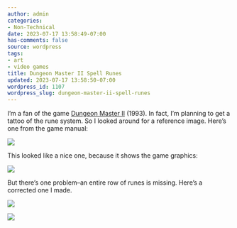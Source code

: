 ```yaml
---
author: admin
categories:
- Non-Technical
date: 2023-07-17 13:58:49-07:00
has-comments: false
source: wordpress
tags:
- art
- video games
title: Dungeon Master II Spell Runes
updated: 2023-07-17 13:58:50-07:00
wordpress_id: 1107
wordpress_slug: dungeon-master-ii-spell-runes
---
```

I’m a fan of the game [Dungeon Master II](https://en.wikipedia.org/wiki/Dungeon_Master_II:_The_Legend_of_Skullkeep) (1993). In fact, I’m planning to get a tattoo of the rune system. So I looked around for a reference image. Here’s one from the game manual:

[![](/wp-content/uploads/2023/07/glyphs-detailed.gif)](/wp-content/uploads/2023/07/glyphs-detailed.gif)

This looked like a nice one, because it shows the game graphics:

[![](/wp-content/uploads/2023/07/dm2runes-150x150.png)](/wp-content/uploads/2023/07/dm2runes.png)

But there’s one problem–an entire row of runes is missing. Here’s a corrected one I made.

[![](/wp-content/uploads/2023/07/dm2runes-2.png)](/wp-content/uploads/2023/07/dm2runes-2.png)

[![](/wp-content/uploads/2023/07/just_runes.png)](/wp-content/uploads/2023/07/just_runes.png)
